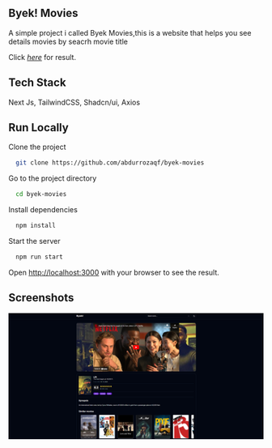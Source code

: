 
## Byek! Movies
A simple project i called Byek Movies,this is a website that helps you see details movies by seacrh movie title

Click [_here_](https://byek-movies.vercel.app/) for result.

## Tech Stack
Next Js, TailwindCSS, Shadcn/ui, Axios

## Run Locally
Clone the project

```bash
  git clone https://github.com/abdurrozaqf/byek-movies
```

Go to the project directory

```bash
  cd byek-movies
```

Install dependencies

```bash
  npm install
```

Start the server

```bash
  npm run start
```

Open [http://localhost:3000](http://localhost:3000) with your browser to see the result.

## Screenshots

<img src="/public/docs-byek-movies.png"/>
